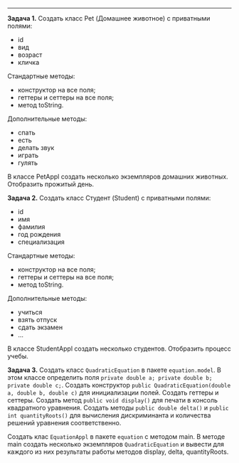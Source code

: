 

_______________________________________________________
**Задача 1.**
Создать класс Pet (Домашнее животное) с приватными полями:
- id
- вид
- возраст
- кличка

Стандартные методы:
- конструктор на все поля;
- геттеры и сеттеры на все поля;
- метод toString.

Дополнительные методы:
- спать
- есть
- делать звук
- играть
- гулять

В классе PetAppl создать несколько экземпляров домашних животных.
Отобразить прожитый день.

**Задача 2.**
Создать класс Студент (Student) с приватными полями:
- id
- имя
- фамилия
- год рождения
- специализация

Стандартные методы:
- конструктор на все поля;
- геттеры и сеттеры на все поля;
- метод toString.

Дополнительные методы:
- учиться
- взять отпуск
- сдать экзамен
- ...

В классе StudentAppl создать несколько студентов.
Отобразить процесс учебы.

**Задача 3.**
Создать класс ``QuadraticEquation`` в пакете ``equation.model``.
В этом классе определить поля ``private double a; private double b; private double c;``.
Создать конструктор ``public QuadraticEquation(double a, double b, double c)`` 
для инициализации полей. Создать геттеры и сеттеры. 
Создать метод ``public void display()`` для печати в консоль квадратного уравнения. 
Создать методы ``public double delta()`` и ``public int quantityRoots()`` 
для вычисления дискриминанта и количества решений уравнения соответственно.

Создать клас ``EquationAppl`` в пакете ``equation`` с методом main.
В методе main создать несколько экземпляров ``QuadraticEquation`` и вывести для каждого
из них результаты работы методов display, delta, quantityRoots.








